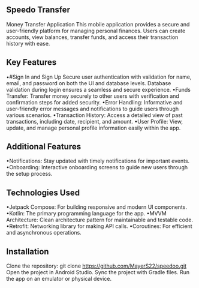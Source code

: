## Speedo Transfer
Money Transfer Application
This mobile application provides a secure and user-friendly platform for managing personal finances. Users can create accounts, view balances, transfer funds, and access their transaction history with ease.
## Key Features
•#Sign In and Sign Up
Secure user authentication with validation for name, email, and password on both the UI and database levels.
Database validation during login ensures a seamless and secure experience.
•Funds Transfer:
Transfer money securely to other users with verification and confirmation steps for added security.
•Error Handling:
Informative and user-friendly error messages and notifications to guide users through various scenarios.
•Transaction History:
Access a detailed view of past transactions, including date, recipient, and amount.
•User Profile:
View, update, and manage personal profile information easily within the app.
## Additional Features
•Notifications: Stay updated with timely notifications for important events.
•Onboarding: Interactive onboarding screens to guide new users through the setup process.
## Technologies Used	
•Jetpack Compose: For building responsive and modern UI components.
•Kotlin: The primary programming language for the app.
•MVVM Architecture: Clean architecture pattern for maintainable and testable code.
•Retrofit: Networking library for making API calls.
•Coroutines: For efficient and asynchronous operations.
## Installation
Clone the repository:
git clone https://github.com/MayerS22/speedoo.git
Open the project in Android Studio.
Sync the project with Gradle files.
Run the app on an emulator or physical device.
